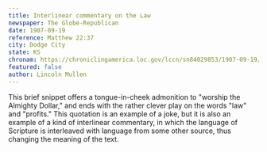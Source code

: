 ```yaml
---
title: Interlinear commentary on the Law
newspaper: The Globe-Republican
date: 1907-09-19
reference: Matthew 22:37
city: Dodge City
state: KS
chronam: https://chroniclingamerica.loc.gov/lccn/sn84029853/1907-09-19/ed-1/seq-3/#words=thou+shalt+love+lord+thy+god+all+thine+heart+all+thy+soul+all+thy+might
featured: false
author: Lincoln Mullen
---
```


This brief snippet offers a tongue-in-cheek admonition to "worship the Almighty Dollar," and ends with the rather clever play on the words "law" and "profits." This quotation is an example of a joke, but it is also an example of a kind of interlinear commentary, in which the language of Scripture is interleaved with language from some other source, thus changing the meaning of the text.
